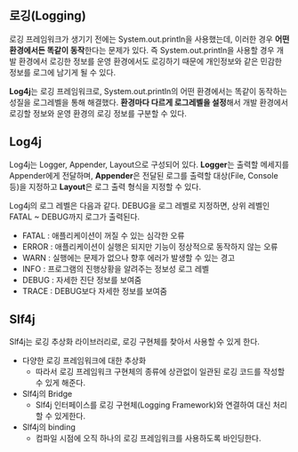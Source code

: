 ## 로깅(Logging)

로깅 프레임워크가 생기기 전에는 System.out.println을 사용했는데, 이러한 경우 **어떤 환경에서든 똑같이 동작**한다는 문제가 있다. 즉 System.out.println을 사용할 경우 개발 환경에서 로깅한 정보를 운영 환경에서도 로깅하기 때문에 개인정보와 같은 민감한 정보를 로그에 남기게 될 수 있다.

**Log4j**는 로깅 프레임워크로, System.out.println의 어떤 환경에서는 똑같이 동작하는 성질을 로그레벨을 통해 해결했다. **환경마다 다르게 로그레벨을 설정**해서 개발 환경에서 로깅할 정보와 운영 환경의 로깅 정보를 구분할 수 있다.

## Log4j

Log4j는 Logger, Appender, Layout으로 구성되어 있다. **Logger**는 출력할 메세지를 Appender에게 전달하며, **Appender**은 전달된 로그를 출력할 대상(File, Console 등)을 지정하고 **Layout**은 로그 출력 형식을 지정할 수 있다.

Log4j의 로그 레벨은 다음과 같다. DEBUG을 로그 레벨로 지정하면, 상위 레벨인 FATAL ~ DEBUG까지 로그가 출력된다.

- FATAL : 애플리케이션이 꺼질 수 있는 심각한 오류
- ERROR : 애플리케이션이 실행은 되지만 기능이 정상적으로 동작하지 않는 오류
- WARN : 실행에는 문제가 없으나 향후 에러가 발생할 수 있는 경고
- INFO : 프로그램의 진행상황을 알려주는 정보성 로그 레벨
- DEBUG : 자세한 진단 정보를 보여줌
- TRACE : DEBUG보다 자세한 정보를 보여줌

## Slf4j

Slf4j는 로깅 추상화 라이브러리로, 로깅 구현체를 찾아서 사용할 수 있게 한다.

- 다양한 로깅 프레임워크에 대한 추상화
    - 따라서 로깅 프레임워크 구현체의 종류에 상관없이 일관된 로깅 코드를 작성할 수 있게 해준다.
- Slf4j의 Bridge 
    - Slf4j 인터페이스를 로깅 구현체(Logging Framework)와 연결하여 대신 처리할 수 있게한다.
- Slf4j의 binding
    - 컴파일 시점에 오직 하나의 로깅 프레임워크를 사용하도록 바인딩한다. 




